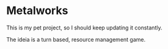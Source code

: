 # Metalworks

This is my pet project, so I should keep updating it constantly.

The ideia is a turn based, resource management game.